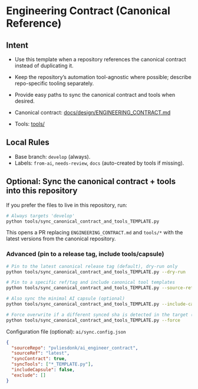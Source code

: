 # Engineering Contract (Canonical Reference)

## Intent

- Use this template when a repository references the canonical contract instead of duplicating it.
- Keep the repository’s automation tool-agnostic where possible; describe repo-specific tooling separately.
- Provide easy paths to sync the canonical contract and tools when desired.

- Canonical contract: [docs/design/ENGINEERING_CONTRACT.md](https://github.com/pvliesdonk/ai_engineer_contract/blob/main/docs/design/ENGINEERING_CONTRACT.md)
- Tools: [tools/](https://github.com/pvliesdonk/ai_engineer_contract/tree/main/tools)

## Local Rules

- Base branch: `develop` (always).
- Labels: `from-ai`, `needs-review`, `docs` (auto-created by tools if missing).

## Optional: Sync the canonical contract + tools into this repository

If you prefer the files to live in this repository, run:

```bash
# Always targets 'develop'
python tools/sync_canonical_contract_and_tools_TEMPLATE.py
```

This opens a PR replacing `ENGINEERING_CONTRACT.md` and `tools/*` with the latest versions from the canonical repository.

### Advanced (pin to a release tag, include tools/capsule)

```bash
# Pin to the latest canonical release tag (default), dry-run only
python tools/sync_canonical_contract_and_tools_TEMPLATE.py --dry-run

# Pin to a specific ref/tag and include canonical tool templates
python tools/sync_canonical_contract_and_tools_TEMPLATE.py --source-ref ai_engineer_contract-v2.2.0 --include-tools

# Also sync the minimal AI capsule (optional)
python tools/sync_canonical_contract_and_tools_TEMPLATE.py --include-capsule

# Force overwrite if a different synced sha is detected in the target (use with care)
python tools/sync_canonical_contract_and_tools_TEMPLATE.py --force
```

Configuration file (optional): `ai/sync.config.json`

```json
{
  "sourceRepo": "pvliesdonk/ai_engineer_contract",
  "sourceRef": "latest",
  "syncContract": true,
  "syncTools": ["*_TEMPLATE.py"],
  "includeCapsule": false,
  "exclude": []
}
```
